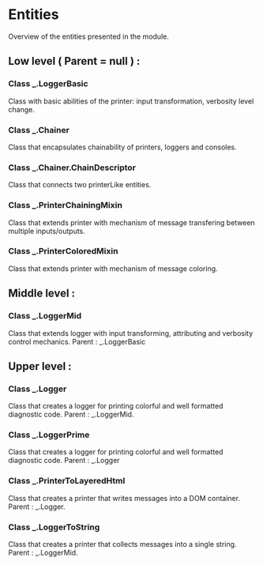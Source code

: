 # Entities
Overview of the entities presented in the module.

## Low level ( Parent = null ) :

### Class _.LoggerBasic
Class with basic abilities of the printer: input transformation, verbosity level change.

### Class _.Chainer
Class that encapsulates chainability of printers, loggers and consoles.

### Class _.Chainer.ChainDescriptor
Class that connects two printerLike entities.

### Class _.PrinterChainingMixin
Class that extends printer with mechanism of message transfering between multiple inputs/outputs.

### Class _.PrinterColoredMixin
Class that extends printer with mechanism of message coloring.

## Middle level :

### Class _.LoggerMid
Class that extends logger with input transforming, attributing and verbosity control mechanics. Parent : _.LoggerBasic

## Upper level :

### Class _.Logger
Class that creates a logger for printing colorful and well formatted diagnostic code. Parent : _.LoggerMid.

### Class _.LoggerPrime
Class that creates a logger for printing colorful and well formatted diagnostic code. Parent : _.Logger

### Class _.PrinterToLayeredHtml
Class that creates a printer that writes messages into a DOM container. Parent : _.Logger.

### Class _.LoggerToString
Class that creates a printer that collects messages into a single string. Parent : _.LoggerMid.

